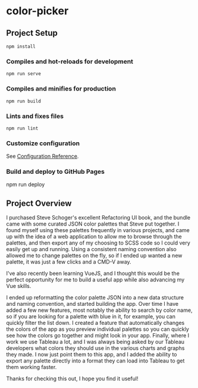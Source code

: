 # color-picker

## Project Setup
```
npm install
```

### Compiles and hot-reloads for development
```
npm run serve
```

### Compiles and minifies for production
```
npm run build
```

### Lints and fixes files
```
npm run lint
```

### Customize configuration
See [Configuration Reference](https://cli.vuejs.org/config/).

### Build and deploy to GitHub Pages

npm run deploy

## Project Overview

I purchased Steve Schoger's excellent Refactoring UI book, and the bundle came with some curated JSON color palettes that Steve put together. I found myself using these palettes frequently in various projects, and came up with the idea of a web application to allow me to browse through the palettes, and then export any of my choosing to SCSS code so I could very easily get up and running. Using a consistent naming convention also allowed me to change palettes on the fly, so if I ended up wanted a new palette, it was just a few clicks and a CMD-V away.

I've also recently been learning VueJS, and I thought this would be the perfect opportunity for me to build a useful app while also advancing my Vue skills.

I ended up reformatting the color palette JSON into a new data structure and naming convention, and started building the app. Over time I have added a few new features, most notably the ability to search by color name, so if you are looking for a palette with blue in it, for example, you can quickly filter the list down. I created a feature that automatically changes the colors of the app as you preview individual palettes so you can quickly see how the colors go together and might look in your app. Finally, where I work we use Tableau a lot, and I was always being asked by our Tableau developers what colors they should use in the various charts and graphs they made. I now just point them to this app, and I added the ability to export any palette directly into a format they can load into Tableau to get them working faster.

Thanks for checking this out, I hope you find it useful!